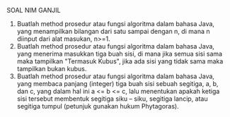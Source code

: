 SOAL NIM GANJIL

1) Buatlah method prosedur atau fungsi algoritma dalam bahasa Java, yang menampilkan bilangan dari satu sampai dengan n, di mana n diinput dari alat masukan, n>=1.
2) Buatlah method prosedur atau fungsi algoritma dalam bahasa Java, yang menerima masukkan tiga buah sisi, di mana jika semua sisi sama maka tampilkan "Termasuk Kubus", jika ada sisi yang tidak sama maka tampilkan bukan kubus.
3) Buatlah method prosedur atau fungsi algoritma dalam bahasa Java, yang membaca panjang (integer) tiga buah sisi sebuah segitiga, a, b, dan c, yang dalam hal ini a <= b <= c, lalu menentukan apakah ketiga sisi tersebut membentuk segitiga siku – siku, segitiga lancip, atau segitiga tumpul (petunjuk gunakan hukum Phytagoras).
